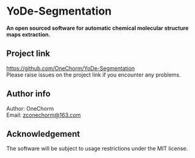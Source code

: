 # YoDe-Segmentation
**An open sourced software for automatic chemical molecular structure maps extraction.**

## Project link
https://github.com/OneChorm/YoDe-Segmentation \
Please raise issues on the project link if you encounter any problems.

## Author info
Author: OneChorm \
Email: zconechorm@163.com

## Acknowledgement
The software will be subject to usage restrictions under the MIT license.